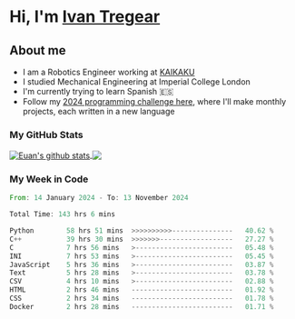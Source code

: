 # Hi, I'm [Ivan Tregear](https://www.linkedin.com/in/ivantregear/)

## About me

* I am a Robotics Engineer working at [KAIKAKU](https://github.com/KAIKAKU-AI)
* I studied Mechanical Engineering at Imperial College London
* I'm currently trying to learn Spanish :es:
* Follow my [2024 programming challenge here](https://github.com/ITregear?tab=repositories), where I'll make monthly projects, each written in a new language


### My GitHub Stats

<a href="#my-github-stats">
  <img align="center" src="https://github-readme-stats.vercel.app/api?username=itregear&count_private=true&show_icons=true&include_all_commits=true&theme=material-palenight" alt="Euan's github stats" />
</a>

<a href="#my-github-stats">
  <img align="center" src="https://github-readme-stats.vercel.app/api/top-langs/?username=itregear&layout=compact&theme=material-palenight" />
</a>

### My Week in Code
<!--START_SECTION:waka-->

```rust
From: 14 January 2024 - To: 13 November 2024

Total Time: 143 hrs 6 mins

Python        58 hrs 51 mins  >>>>>>>>>>---------------   40.62 %
C++           39 hrs 30 mins  >>>>>>>------------------   27.27 %
C             7 hrs 56 mins   >------------------------   05.48 %
INI           7 hrs 53 mins   >------------------------   05.45 %
JavaScript    5 hrs 36 mins   >------------------------   03.87 %
Text          5 hrs 28 mins   >------------------------   03.78 %
CSV           4 hrs 10 mins   >------------------------   02.88 %
HTML          2 hrs 46 mins   -------------------------   01.92 %
CSS           2 hrs 34 mins   -------------------------   01.78 %
Docker        2 hrs 28 mins   -------------------------   01.71 %
```

<!--END_SECTION:waka-->
